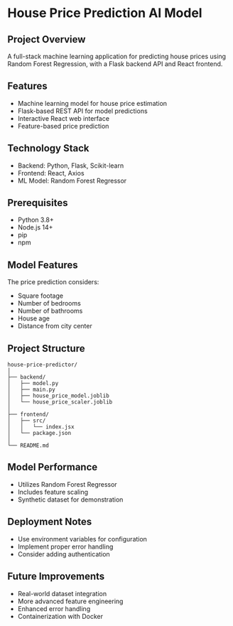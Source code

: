 # House Price Prediction AI Model

## Project Overview
A full-stack machine learning application for predicting house prices using Random Forest Regression, with a Flask backend API and React frontend.

## Features
- Machine learning model for house price estimation
- Flask-based REST API for model predictions
- Interactive React web interface
- Feature-based price prediction

## Technology Stack
- Backend: Python, Flask, Scikit-learn
- Frontend: React, Axios
- ML Model: Random Forest Regressor

## Prerequisites
- Python 3.8+
- Node.js 14+
- pip
- npm



## Model Features
The price prediction considers:
- Square footage
- Number of bedrooms
- Number of bathrooms
- House age
- Distance from city center

## Project Structure
```
house-price-predictor/
│
├── backend/
│   ├── model.py
│   ├── main.py
│   ├── house_price_model.joblib
│   └── house_price_scaler.joblib
│
├── frontend/
│   ├── src/
│   │   └── index.jsx
│   └── package.json
│
└── README.md
```

## Model Performance
- Utilizes Random Forest Regressor
- Includes feature scaling
- Synthetic dataset for demonstration

## Deployment Notes
- Use environment variables for configuration
- Implement proper error handling
- Consider adding authentication

## Future Improvements
- Real-world dataset integration
- More advanced feature engineering
- Enhanced error handling
- Containerization with Docker

